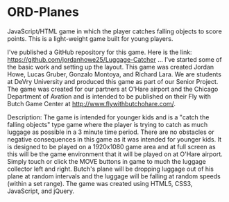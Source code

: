 # ORD-Planes
JavaScript/HTML game in which the player catches falling objects to score points.  This is a light-weight game built for young players.

I've published a GitHub repository for this game.  Here is the link:  https://github.com/jordanhowe25/Luggage-Catcher ...  I've started some of the basic work and setting up the layout.  This game was created Jordan Howe, Lucas Gruber, Gonzalo Montoya, and Richard Lara.  We are students at DeVry University and produced this game as part of our Senior Project.  The game was created for our partners at O'Hare airport and the Chicago Department of Avation and is intended to be published on their Fly with Butch Game Center at http://www.flywithbutchohare.com/.  

Description:  The game is intended for younger kids and is a "catch the falling objects" type game where the player is trying to catch as much luggage as possible in a 3 minute time period.  There are no obstacles or negative consequences in this game as it was intended for younger kids.  It is designed to be played on a 1920x1080 game area and at full screen as this will be the game environment that it will be played on at O'Hare airport.  Simply touch or click the MOVE buttons in game to much the luggage collector left and right.  Butch's plane will be dropping luggage out of his plane at random intervals and the luggage will be falling at random speeds (within a set range).  The game was created using HTML5, CSS3, JavaScript, and jQuery.